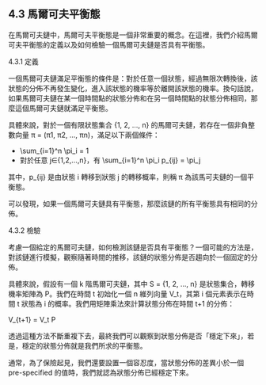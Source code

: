 ## 4.3 馬爾可夫平衡態

在馬爾可夫鏈中，馬爾可夫平衡態是一個非常重要的概念。在這裡，我們介紹馬爾可夫平衡態的定義以及如何檢驗一個馬爾可夫鏈是否具有平衡態。

4.3.1 定義

一個馬爾可夫鏈滿足平衡態的條件是：對於任意一個狀態，經過無限次轉換後，該狀態的分佈不再發生變化，進入該狀態的機率等於離開該狀態的機率。換句話說，如果馬爾可夫鏈在某一個時間點的狀態分佈和在另一個時間點的狀態分佈相同，那麼這個馬爾可夫鏈就滿足平衡態。

具體來說，對於一個有限狀態集合 {1, 2, …, n} 的馬爾可夫鏈，若存在一個非負整數向量 π = (π1, π2, …, πn)，滿足以下兩個條件：

- \sum_{i=1}^n \pi_i = 1
- 對於任意 j∈{1,2,…,n}，有 \sum_{i=1}^n \pi_i p_{ij} = \pi_j

其中，p_{ij} 是由狀態 i 轉移到狀態 j 的轉移概率，則稱 π 為該馬可夫鏈的一個平衡態。

可以發現，如果一個馬爾可夫鏈具有平衡態，那麼該鏈的所有平衡態具有相同的分佈。

4.3.2 檢驗

考慮一個給定的馬爾可夫鏈，如何檢測該鏈是否具有平衡態？一個可能的方法是，對該鏈進行模擬，觀察隨著時間的推移，該鏈的狀態分佈是否趨向於一個固定的分佈。

具體來說，假設有一個 k 階馬爾可夫鏈，其中 S = {1, 2, …, n} 是狀態集合，轉移機率矩陣為 P。我們在時間 t 初始化一個 n 維列向量 V_t，其第 i 個元素表示在時間 t 狀態為 i 的概率。我們用矩陣乘法來計算狀態分佈在時間 t+1 的分佈：

V_{t+1} = V_t P

透過這種方法不斷重複下去，最終我們可以觀察到狀態分佈是否「穩定下來」，若是，穩定的狀態分佈就是我們所求的平衡態。

通常，為了保險起見，我們還要設置一個容忍度，當狀態分佈的差異小於一個 pre-specified 的值時，我們就認為狀態分佈已經穩定下來。